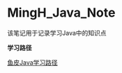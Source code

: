 # MingH_Java_Note

该笔记用于记录学习Java中的知识点

**学习路径**

[鱼皮Java学习路径](https://blog.csdn.net/weixin_41701290/article/details/119821913?ops_request_misc=%257B%2522request%255Fid%2522%253A%2522164423325716780255276137%2522%252C%2522scm%2522%253A%252220140713.130102334..%2522%257D&request_id=164423325716780255276137&biz_id=0&utm_medium=distribute.pc_search_result.none-task-blog-2~all~top_positive~default-1-119821913.first_rank_v2_pc_rank_v29&utm_term=%E9%B1%BC%E7%9A%AE%E5%AD%A6%E4%B9%A0java&spm=1018.2226.3001.4187)

